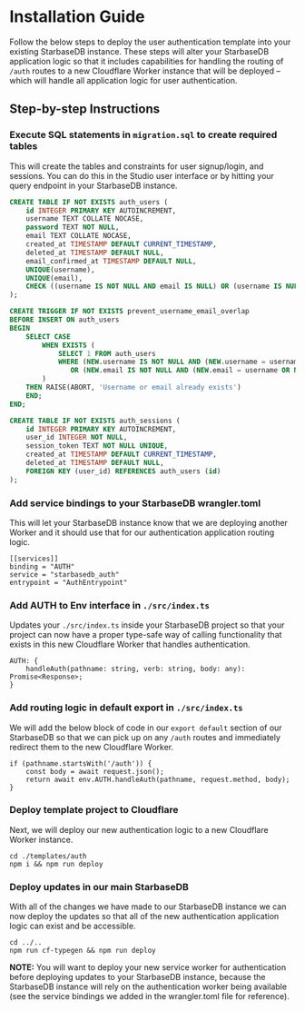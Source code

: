 # Installation Guide

Follow the below steps to deploy the user authentication template into your existing
StarbaseDB instance. These steps will alter your StarbaseDB application logic so that
it includes capabilities for handling the routing of `/auth` routes to a new Cloudflare
Worker instance that will be deployed – which will handle all application logic for
user authentication.

## Step-by-step Instructions

### Execute SQL statements in `migration.sql` to create required tables

This will create the tables and constraints for user signup/login, and sessions. You can do this in the Studio user interface or by hitting your query endpoint in your StarbaseDB instance.

```sql
CREATE TABLE IF NOT EXISTS auth_users (
    id INTEGER PRIMARY KEY AUTOINCREMENT,
    username TEXT COLLATE NOCASE,
    password TEXT NOT NULL,
    email TEXT COLLATE NOCASE,
    created_at TIMESTAMP DEFAULT CURRENT_TIMESTAMP,
    deleted_at TIMESTAMP DEFAULT NULL,
    email_confirmed_at TIMESTAMP DEFAULT NULL,
    UNIQUE(username),
    UNIQUE(email),
    CHECK ((username IS NOT NULL AND email IS NULL) OR (username IS NULL AND email IS NOT NULL) OR (username IS NOT NULL AND email IS NOT NULL))
);

CREATE TRIGGER IF NOT EXISTS prevent_username_email_overlap
BEFORE INSERT ON auth_users
BEGIN
    SELECT CASE
        WHEN EXISTS (
            SELECT 1 FROM auth_users
            WHERE (NEW.username IS NOT NULL AND (NEW.username = username OR NEW.username = email))
               OR (NEW.email IS NOT NULL AND (NEW.email = username OR NEW.email = email))
        )
    THEN RAISE(ABORT, 'Username or email already exists')
    END;
END;

CREATE TABLE IF NOT EXISTS auth_sessions (
    id INTEGER PRIMARY KEY AUTOINCREMENT,
    user_id INTEGER NOT NULL,
    session_token TEXT NOT NULL UNIQUE,
    created_at TIMESTAMP DEFAULT CURRENT_TIMESTAMP,
    deleted_at TIMESTAMP DEFAULT NULL,
    FOREIGN KEY (user_id) REFERENCES auth_users (id)
);
```

### Add service bindings to your StarbaseDB wrangler.toml

This will let your StarbaseDB instance know that we are deploying another Worker
and it should use that for our authentication application routing logic.

```
[[services]]
binding = "AUTH"
service = "starbasedb_auth"
entrypoint = "AuthEntrypoint"
```

### Add AUTH to Env interface in `./src/index.ts`

Updates your `./src/index.ts` inside your StarbaseDB project so that your project
can now have a proper type-safe way of calling functionality that exists in this
new Cloudflare Worker that handles authentication.

```
AUTH: {
    handleAuth(pathname: string, verb: string, body: any): Promise<Response>;
}
```

### Add routing logic in default export in `./src/index.ts`

We will add the below block of code in our `export default` section of our
StarbaseDB so that we can pick up on any `/auth` routes and immediately redirect
them to the new Cloudflare Worker.

```
if (pathname.startsWith('/auth')) {
    const body = await request.json();
    return await env.AUTH.handleAuth(pathname, request.method, body);
}
```

### Deploy template project to Cloudflare

Next, we will deploy our new authentication logic to a new Cloudflare Worker instance.

```
cd ./templates/auth
npm i && npm run deploy
```

### Deploy updates in our main StarbaseDB

With all of the changes we have made to our StarbaseDB instance we can now deploy
the updates so that all of the new authentication application logic can exist and
be accessible.

```
cd ../..
npm run cf-typegen && npm run deploy
```

**NOTE:** You will want to deploy your new service worker for authentication before deploying updates to your StarbaseDB instance, because the StarbaseDB instance will rely on the authentication worker being available (see the service bindings we added in the wrangler.toml file for reference).
